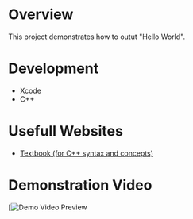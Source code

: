 # Overview
This project demonstrates how to outut "Hello World".<br>

# Development
- Xcode
- C++

# Usefull Websites
- [Textbook (for C++ syntax and concepts)](https://content.byui.edu/file/4101122b-6564-4347-8376-d020600c9044/1/Cpp.01.Reading.Basics.html)

# Demonstration Video
[![Demo Video Preview](https://youtu.be/z_kxz-iRXNI)
